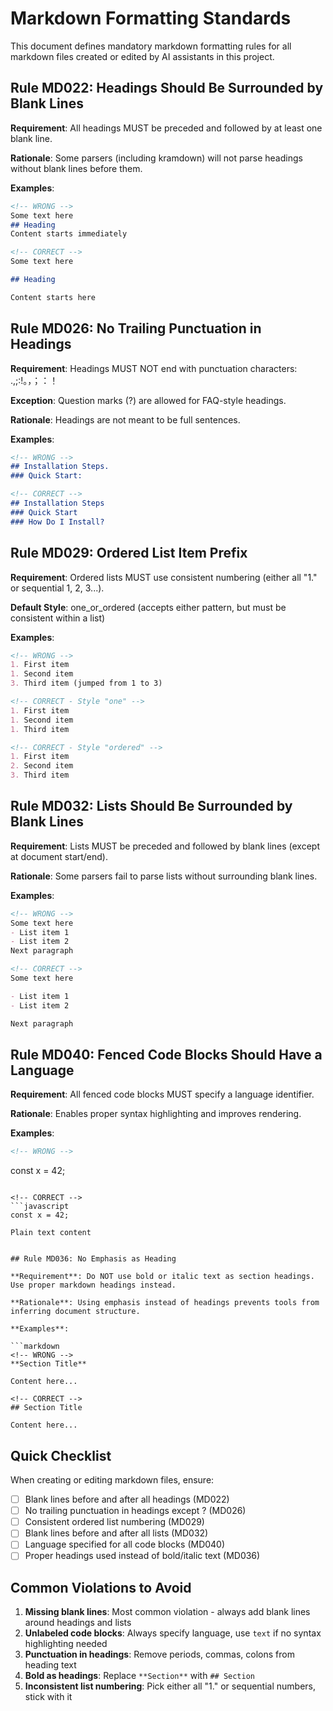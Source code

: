 # Markdown Formatting Standards

This document defines mandatory markdown formatting rules for all markdown files created or edited by AI assistants in this project.

## Rule MD022: Headings Should Be Surrounded by Blank Lines

**Requirement**: All headings MUST be preceded and followed by at least one blank line.

**Rationale**: Some parsers (including kramdown) will not parse headings without blank lines before them.

**Examples**:

```markdown
<!-- WRONG -->
Some text here
## Heading
Content starts immediately

<!-- CORRECT -->
Some text here

## Heading

Content starts here
```

## Rule MD026: No Trailing Punctuation in Headings

**Requirement**: Headings MUST NOT end with punctuation characters: .,;:!。，；：！

**Exception**: Question marks (?) are allowed for FAQ-style headings.

**Rationale**: Headings are not meant to be full sentences.

**Examples**:

```markdown
<!-- WRONG -->
## Installation Steps.
### Quick Start:

<!-- CORRECT -->
## Installation Steps
### Quick Start
### How Do I Install?
```

## Rule MD029: Ordered List Item Prefix

**Requirement**: Ordered lists MUST use consistent numbering (either all "1." or sequential 1, 2, 3...).

**Default Style**: one_or_ordered (accepts either pattern, but must be consistent within a list)

**Examples**:

```markdown
<!-- WRONG -->
1. First item
1. Second item
3. Third item (jumped from 1 to 3)

<!-- CORRECT - Style "one" -->
1. First item
1. Second item
1. Third item

<!-- CORRECT - Style "ordered" -->
1. First item
2. Second item
3. Third item
```

## Rule MD032: Lists Should Be Surrounded by Blank Lines

**Requirement**: Lists MUST be preceded and followed by blank lines (except at document start/end).

**Rationale**: Some parsers fail to parse lists without surrounding blank lines.

**Examples**:

```markdown
<!-- WRONG -->
Some text here
- List item 1
- List item 2
Next paragraph

<!-- CORRECT -->
Some text here

- List item 1
- List item 2

Next paragraph
```

## Rule MD040: Fenced Code Blocks Should Have a Language

**Requirement**: All fenced code blocks MUST specify a language identifier.

**Rationale**: Enables proper syntax highlighting and improves rendering.

**Examples**:

```markdown
<!-- WRONG -->
```
const x = 42;
```

<!-- CORRECT -->
```javascript
const x = 42;
```

<!-- For plain text or no highlighting -->
```text
Plain text content
```
```

## Rule MD036: No Emphasis as Heading

**Requirement**: Do NOT use bold or italic text as section headings. Use proper markdown headings instead.

**Rationale**: Using emphasis instead of headings prevents tools from inferring document structure.

**Examples**:

```markdown
<!-- WRONG -->
**Section Title**

Content here...

<!-- CORRECT -->
## Section Title

Content here...
```

## Quick Checklist

When creating or editing markdown files, ensure:

- [ ] Blank lines before and after all headings (MD022)
- [ ] No trailing punctuation in headings except ? (MD026)
- [ ] Consistent ordered list numbering (MD029)
- [ ] Blank lines before and after all lists (MD032)
- [ ] Language specified for all code blocks (MD040)
- [ ] Proper headings used instead of bold/italic text (MD036)

## Common Violations to Avoid

1. **Missing blank lines**: Most common violation - always add blank lines around headings and lists
2. **Unlabeled code blocks**: Always specify language, use `text` if no syntax highlighting needed
3. **Punctuation in headings**: Remove periods, commas, colons from heading text
4. **Bold as headings**: Replace `**Section**` with `## Section`
5. **Inconsistent list numbering**: Pick either all "1." or sequential numbers, stick with it

